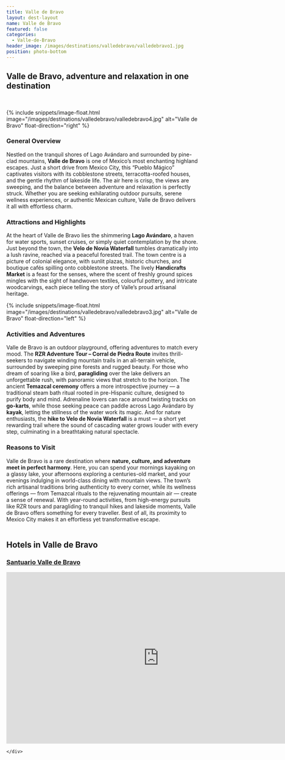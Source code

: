 ```yaml
---
title: Valle de Bravo
layout: dest-layout
name: Valle de Bravo
featured: false
categories:
  - Valle-de-Bravo
header_image: /images/destinations/valledebravo/valledebravo1.jpg
position: photo-bottom
---
```


## Valle de Bravo, adventure and relaxation in one destination
&nbsp;  

{% include snippets/image-float.html image="/images/destinations/valledebravo/valledebravo4.jpg" alt="Valle de Bravo" float-direction="right" %}

### General Overview  
Nestled on the tranquil shores of Lago Avándaro and surrounded by pine-clad mountains, **Valle de Bravo** is one of Mexico’s most enchanting highland escapes. Just a short drive from Mexico City, this “Pueblo Mágico” captivates visitors with its cobblestone streets, terracotta-roofed houses, and the gentle rhythm of lakeside life. The air here is crisp, the views are sweeping, and the balance between adventure and relaxation is perfectly struck. Whether you are seeking exhilarating outdoor pursuits, serene wellness experiences, or authentic Mexican culture, Valle de Bravo delivers it all with effortless charm.  

### Attractions and Highlights  
At the heart of Valle de Bravo lies the shimmering **Lago Avándaro**, a haven for water sports, sunset cruises, or simply quiet contemplation by the shore. Just beyond the town, the **Velo de Novia Waterfall** tumbles dramatically into a lush ravine, reached via a peaceful forested trail. The town centre is a picture of colonial elegance, with sunlit plazas, historic churches, and boutique cafés spilling onto cobblestone streets. The lively **Handicrafts Market** is a feast for the senses, where the scent of freshly ground spices mingles with the sight of handwoven textiles, colourful pottery, and intricate woodcarvings, each piece telling the story of Valle’s proud artisanal heritage.  

{% include snippets/image-float.html image="/images/destinations/valledebravo/valledebravo3.jpg" alt="Valle de Bravo" float-direction="left" %}

### Activities and Adventures  
Valle de Bravo is an outdoor playground, offering adventures to match every mood. The **RZR Adventure Tour – Corral de Piedra Route** invites thrill-seekers to navigate winding mountain trails in an all-terrain vehicle, surrounded by sweeping pine forests and rugged beauty. For those who dream of soaring like a bird, **paragliding** over the lake delivers an unforgettable rush, with panoramic views that stretch to the horizon. The ancient **Temazcal ceremony** offers a more introspective journey — a traditional steam bath ritual rooted in pre-Hispanic culture, designed to purify body and mind. Adrenaline lovers can race around twisting tracks on **go-karts**, while those seeking peace can paddle across Lago Avándaro by **kayak**, letting the stillness of the water work its magic. And for nature enthusiasts, the **hike to Velo de Novia Waterfall** is a must — a short yet rewarding trail where the sound of cascading water grows louder with every step, culminating in a breathtaking natural spectacle.  



### Reasons to Visit  
Valle de Bravo is a rare destination where **nature, culture, and adventure meet in perfect harmony**. Here, you can spend your mornings kayaking on a glassy lake, your afternoons exploring a centuries-old market, and your evenings indulging in world-class dining with mountain views. The town’s rich artisanal traditions bring authenticity to every corner, while its wellness offerings — from Temazcal rituals to the rejuvenating mountain air — create a sense of renewal. With year-round activities, from high-energy pursuits like RZR tours and paragliding to tranquil hikes and lakeside moments, Valle de Bravo offers something for every traveller. Best of all, its proximity to Mexico City makes it an effortless yet transformative escape.  
&nbsp;  

## Hotels in Valle de Bravo

<section class='grid'>
    <div class="col-3_sm-4_xs-6 padded-1">
        <a href="/hotels/santuario">
            <div class="bg-image square" style="background-image:url('/images/hotels/santuario/santuario1.jpg');"></div>
            <h3 class='center'>Santuario Valle de Bravo</h3>
        </a>  
    </div>

<div class='map-container center margin-1'>

<iframe src="https://www.google.com/maps/embed?pb=!1m18!1m12!1m3!1d60292.80037324009!2d-100.16966882508709!3d19.18209388396045!2m3!1f0!2f0!3f0!3m2!1i1024!2i768!4f13.1!3m3!1m2!1s0x85cd63813218f41f%3A0xb687c3a1fb52897c!2zVmFsbGUgZGUgQnJhdm8sIE3DqXguLCBNw6l4aWNv!5e0!3m2!1ses!2ses!4v1755166058802!5m2!1ses!2ses" width="800" height="450" style="border:0;" allowfullscreen="" loading="lazy" referrerpolicy="no-referrer-when-downgrade"></iframe>
        
    </div>


</section>